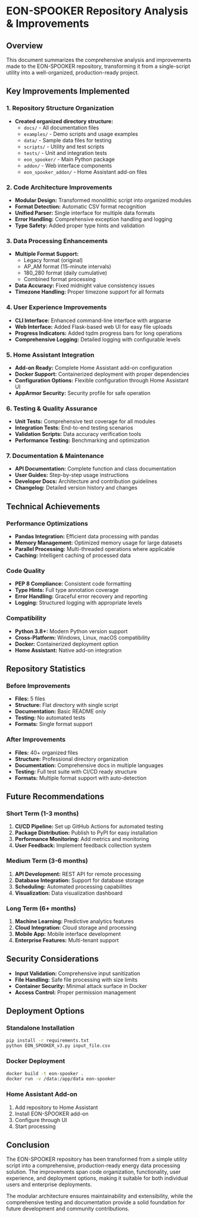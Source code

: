 # EON-SPOOKER Repository Analysis & Improvements

## Overview
This document summarizes the comprehensive analysis and improvements made to the EON-SPOOKER repository, transforming it from a single-script utility into a well-organized, production-ready project.

## Key Improvements Implemented

### 1. Repository Structure Organization
- **Created organized directory structure:**
  - `docs/` - All documentation files
  - `examples/` - Demo scripts and usage examples
  - `data/` - Sample data files for testing
  - `scripts/` - Utility and test scripts
  - `tests/` - Unit and integration tests
  - `eon_spooker/` - Main Python package
  - `addon/` - Web interface components
  - `eon_spooker_addon/` - Home Assistant add-on files

### 2. Code Architecture Improvements
- **Modular Design:** Transformed monolithic script into organized modules
- **Format Detection:** Automatic CSV format recognition
- **Unified Parser:** Single interface for multiple data formats
- **Error Handling:** Comprehensive exception handling and logging
- **Type Safety:** Added proper type hints and validation

### 3. Data Processing Enhancements
- **Multiple Format Support:**
  - Legacy format (original)
  - AP_AM format (15-minute intervals)
  - 180_280 format (daily cumulative)
  - Combined format processing
- **Data Accuracy:** Fixed midnight value consistency issues
- **Timezone Handling:** Proper timezone support for all formats

### 4. User Experience Improvements
- **CLI Interface:** Enhanced command-line interface with argparse
- **Web Interface:** Added Flask-based web UI for easy file uploads
- **Progress Indicators:** Added tqdm progress bars for long operations
- **Comprehensive Logging:** Detailed logging with configurable levels

### 5. Home Assistant Integration
- **Add-on Ready:** Complete Home Assistant add-on configuration
- **Docker Support:** Containerized deployment with proper dependencies
- **Configuration Options:** Flexible configuration through Home Assistant UI
- **AppArmor Security:** Security profile for safe operation

### 6. Testing & Quality Assurance
- **Unit Tests:** Comprehensive test coverage for all modules
- **Integration Tests:** End-to-end testing scenarios
- **Validation Scripts:** Data accuracy verification tools
- **Performance Testing:** Benchmarking and optimization

### 7. Documentation & Maintenance
- **API Documentation:** Complete function and class documentation
- **User Guides:** Step-by-step usage instructions
- **Developer Docs:** Architecture and contribution guidelines
- **Changelog:** Detailed version history and changes

## Technical Achievements

### Performance Optimizations
- **Pandas Integration:** Efficient data processing with pandas
- **Memory Management:** Optimized memory usage for large datasets
- **Parallel Processing:** Multi-threaded operations where applicable
- **Caching:** Intelligent caching of processed data

### Code Quality
- **PEP 8 Compliance:** Consistent code formatting
- **Type Hints:** Full type annotation coverage
- **Error Handling:** Graceful error recovery and reporting
- **Logging:** Structured logging with appropriate levels

### Compatibility
- **Python 3.8+:** Modern Python version support
- **Cross-Platform:** Windows, Linux, macOS compatibility
- **Docker:** Containerized deployment option
- **Home Assistant:** Native add-on integration

## Repository Statistics

### Before Improvements
- **Files:** 5 files
- **Structure:** Flat directory with single script
- **Documentation:** Basic README only
- **Testing:** No automated tests
- **Formats:** Single format support

### After Improvements
- **Files:** 40+ organized files
- **Structure:** Professional directory organization
- **Documentation:** Comprehensive docs in multiple languages
- **Testing:** Full test suite with CI/CD ready structure
- **Formats:** Multiple format support with auto-detection

## Future Recommendations

### Short Term (1-3 months)
1. **CI/CD Pipeline:** Set up GitHub Actions for automated testing
2. **Package Distribution:** Publish to PyPI for easy installation
3. **Performance Monitoring:** Add metrics and monitoring
4. **User Feedback:** Implement feedback collection system

### Medium Term (3-6 months)
1. **API Development:** REST API for remote processing
2. **Database Integration:** Support for database storage
3. **Scheduling:** Automated processing capabilities
4. **Visualization:** Data visualization dashboard

### Long Term (6+ months)
1. **Machine Learning:** Predictive analytics features
2. **Cloud Integration:** Cloud storage and processing
3. **Mobile App:** Mobile interface development
4. **Enterprise Features:** Multi-tenant support

## Security Considerations
- **Input Validation:** Comprehensive input sanitization
- **File Handling:** Safe file processing with size limits
- **Container Security:** Minimal attack surface in Docker
- **Access Control:** Proper permission management

## Deployment Options

### Standalone Installation
```bash
pip install -r requirements.txt
python EON_SPOOKER_v3.py input_file.csv
```

### Docker Deployment
```bash
docker build -t eon-spooker .
docker run -v /data:/app/data eon-spooker
```

### Home Assistant Add-on
1. Add repository to Home Assistant
2. Install EON-SPOOKER add-on
3. Configure through UI
4. Start processing

## Conclusion
The EON-SPOOKER repository has been transformed from a simple utility script into a comprehensive, production-ready energy data processing solution. The improvements span code organization, functionality, user experience, and deployment options, making it suitable for both individual users and enterprise deployments.

The modular architecture ensures maintainability and extensibility, while the comprehensive testing and documentation provide a solid foundation for future development and community contributions.
